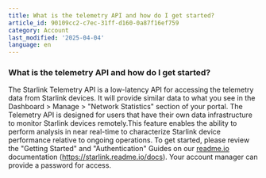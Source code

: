 ```yaml
---
title: What is the telemetry API and how do I get started?
article_id: 90109cc2-c7ec-31ff-d160-0a87f16ef759
category: Account
last_modified: '2025-04-04'
language: en
---
```


### What is the telemetry API and how do I get started?
The Starlink Telemetry API is a low-latency API for accessing the telemetry data from Starlink devices. It will provide similar data to what you see in the Dashboard > Manage > "Network Statistics" section of your portal.
The Telemetry API is designed for users that have their own data infrastructure to monitor Starlink devices remotely.This feature enables the ability to perform analysis in near real-time to characterize Starlink device performance relative to ongoing operations.
To get started, please review the "Getting Started" and "Authentication" Guides on our [readme.io](https://www.starlink.com/support/article/<https:/readme.com/>) documentation (<https://starlink.readme.io/docs>). Your account manager can provide a password for access.